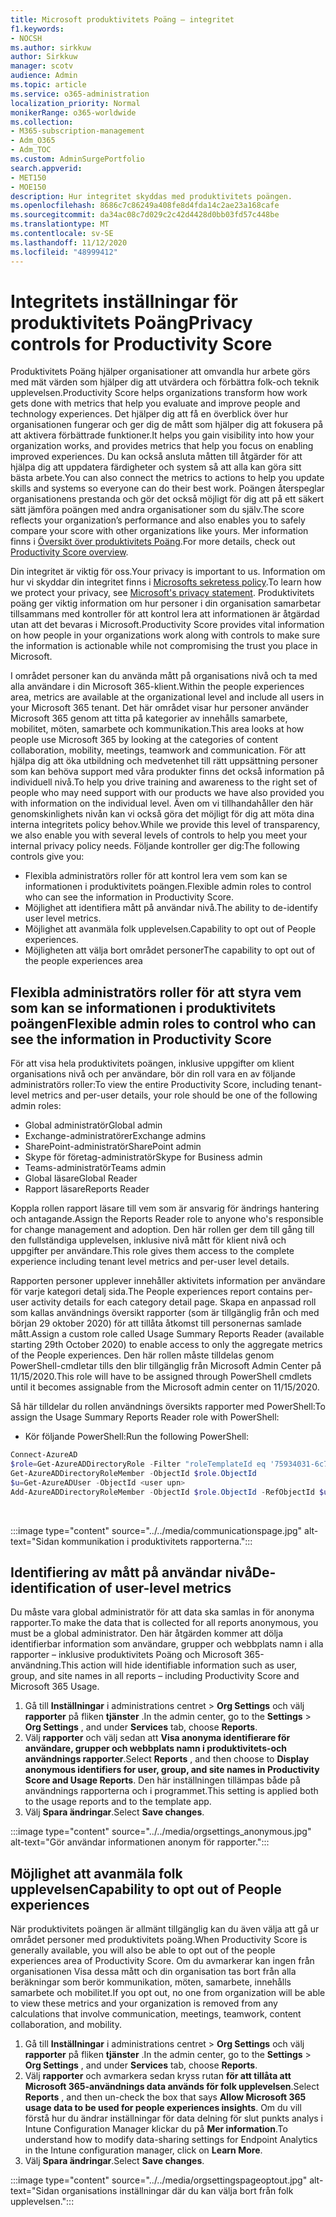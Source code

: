 ```yaml
---
title: Microsoft produktivitets Poäng – integritet
f1.keywords:
- NOCSH
ms.author: sirkkuw
author: Sirkkuw
manager: scotv
audience: Admin
ms.topic: article
ms.service: o365-administration
localization_priority: Normal
monikerRange: o365-worldwide
ms.collection:
- M365-subscription-management
- Adm_O365
- Adm_TOC
ms.custom: AdminSurgePortfolio
search.appverid:
- MET150
- MOE150
description: Hur integritet skyddas med produktivitets poängen.
ms.openlocfilehash: 8686c7c86249a408fe8d4fda14c2ae23a168cafe
ms.sourcegitcommit: da34ac08c7d029c2c42d4428d0bb03fd57c448be
ms.translationtype: MT
ms.contentlocale: sv-SE
ms.lasthandoff: 11/12/2020
ms.locfileid: "48999412"
---
```

# <a name="privacy-controls-for-productivity-score"></a><span data-ttu-id="a5089-103">Integritets inställningar för produktivitets Poäng</span><span class="sxs-lookup"><span data-stu-id="a5089-103">Privacy controls for Productivity Score</span></span>

<span data-ttu-id="a5089-104">Produktivitets Poäng hjälper organisationer att omvandla hur arbete görs med mät värden som hjälper dig att utvärdera och förbättra folk-och teknik upplevelsen.</span><span class="sxs-lookup"><span data-stu-id="a5089-104">Productivity Score helps organizations transform how work gets done with metrics that help you evaluate and improve people and technology experiences.</span></span> <span data-ttu-id="a5089-105">Det hjälper dig att få en överblick över hur organisationen fungerar och ger dig de mått som hjälper dig att fokusera på att aktivera förbättrade funktioner.</span><span class="sxs-lookup"><span data-stu-id="a5089-105">It helps you gain visibility into how your organization works, and provides metrics that help you focus on enabling improved experiences.</span></span>  <span data-ttu-id="a5089-106">Du kan också ansluta måtten till åtgärder för att hjälpa dig att uppdatera färdigheter och system så att alla kan göra sitt bästa arbete.</span><span class="sxs-lookup"><span data-stu-id="a5089-106">You can also connect the metrics to actions to help you update skills and systems so everyone can do their best work.</span></span> <span data-ttu-id="a5089-107">Poängen återspeglar organisationens prestanda och gör det också möjligt för dig att på ett säkert sätt jämföra poängen med andra organisationer som du själv.</span><span class="sxs-lookup"><span data-stu-id="a5089-107">The score reflects your organization’s performance and also enables you to safely compare your score with other organizations like yours.</span></span>  <span data-ttu-id="a5089-108">Mer information finns i [Översikt över produktivitets Poäng](productivity-score.md).</span><span class="sxs-lookup"><span data-stu-id="a5089-108">For more details, check out [Productivity Score overview](productivity-score.md).</span></span>

<span data-ttu-id="a5089-109">Din integritet är viktig för oss.</span><span class="sxs-lookup"><span data-stu-id="a5089-109">Your privacy is important to us.</span></span> <span data-ttu-id="a5089-110">Information om hur vi skyddar din integritet finns i [Microsofts sekretess policy](https://privacy.microsoft.com/privacystatement).</span><span class="sxs-lookup"><span data-stu-id="a5089-110">To learn how we protect your privacy, see [Microsoft's privacy statement](https://privacy.microsoft.com/privacystatement).</span></span> <span data-ttu-id="a5089-111">Produktivitets poäng ger viktig information om hur personer i din organisation samarbetar tillsammans med kontroller för att kontrol lera att informationen är åtgärdad utan att det bevaras i Microsoft.</span><span class="sxs-lookup"><span data-stu-id="a5089-111">Productivity Score provides vital information on how people in your organizations work along with controls to make sure the information is actionable while not compromising the trust you place in Microsoft.</span></span>

<span data-ttu-id="a5089-112">I området personer kan du använda mått på organisations nivå och ta med alla användare i din Microsoft 365-klient.</span><span class="sxs-lookup"><span data-stu-id="a5089-112">Within the people experiences area, metrics are available at the organizational level and include all users in your Microsoft 365 tenant.</span></span> <span data-ttu-id="a5089-113">Det här området visar hur personer använder Microsoft 365 genom att titta på kategorier av innehålls samarbete, mobilitet, möten, samarbete och kommunikation.</span><span class="sxs-lookup"><span data-stu-id="a5089-113">This area looks at how people use Microsoft 365 by looking at the categories of content collaboration, mobility, meetings, teamwork and communication.</span></span> <span data-ttu-id="a5089-114">För att hjälpa dig att öka utbildning och medvetenhet till rätt uppsättning personer som kan behöva support med våra produkter finns det också information på individuell nivå.</span><span class="sxs-lookup"><span data-stu-id="a5089-114">To help you drive   training and awareness  to the right set of people who may need support with our products we have also provided you with information on the  individual level.</span></span> <span data-ttu-id="a5089-115">Även om vi tillhandahåller den här genomskinlighets nivån kan vi också göra det möjligt för dig att möta dina interna integritets policy behov.</span><span class="sxs-lookup"><span data-stu-id="a5089-115">While we provide this level of transparency, we also enable you with several levels of controls to help you meet your internal privacy policy needs.</span></span>
<span data-ttu-id="a5089-116">Följande kontroller ger dig:</span><span class="sxs-lookup"><span data-stu-id="a5089-116">The following controls give you:</span></span>

- <span data-ttu-id="a5089-117">Flexibla administratörs roller för att kontrol lera vem som kan se informationen i produktivitets poängen.</span><span class="sxs-lookup"><span data-stu-id="a5089-117">Flexible admin roles to control who can see the information in Productivity Score.</span></span>
- <span data-ttu-id="a5089-118">Möjlighet att identifiera mått på användar nivå.</span><span class="sxs-lookup"><span data-stu-id="a5089-118">The ability to de-identify user level metrics.</span></span>
- <span data-ttu-id="a5089-119">Möjlighet att avanmäla folk upplevelsen.</span><span class="sxs-lookup"><span data-stu-id="a5089-119">Capability to opt out of People experiences.</span></span>
- <span data-ttu-id="a5089-120">Möjligheten att välja bort området personer</span><span class="sxs-lookup"><span data-stu-id="a5089-120">The capability to opt out of the people   experiences area</span></span>

## <a name="flexible-admin-roles-to-control-who-can-see-the-information-in-productivity-score"></a><span data-ttu-id="a5089-121">Flexibla administratörs roller för att styra vem som kan se informationen i produktivitets poängen</span><span class="sxs-lookup"><span data-stu-id="a5089-121">Flexible admin roles to control who can see the information in Productivity Score</span></span>

<span data-ttu-id="a5089-122">För att visa hela produktivitets poängen, inklusive uppgifter om klient organisations nivå och per användare, bör din roll vara en av följande administratörs roller:</span><span class="sxs-lookup"><span data-stu-id="a5089-122">To view the entire Productivity Score, including tenant-level metrics and per-user details, your role should be one of the following admin roles:</span></span>

- <span data-ttu-id="a5089-123">Global administratör</span><span class="sxs-lookup"><span data-stu-id="a5089-123">Global admin</span></span>
- <span data-ttu-id="a5089-124">Exchange-administratörer</span><span class="sxs-lookup"><span data-stu-id="a5089-124">Exchange admins</span></span>
- <span data-ttu-id="a5089-125">SharePoint-administratör</span><span class="sxs-lookup"><span data-stu-id="a5089-125">SharePoint admin</span></span>
- <span data-ttu-id="a5089-126">Skype för företag-administratör</span><span class="sxs-lookup"><span data-stu-id="a5089-126">Skype for Business admin</span></span>
- <span data-ttu-id="a5089-127">Teams-administratör</span><span class="sxs-lookup"><span data-stu-id="a5089-127">Teams admin</span></span>
- <span data-ttu-id="a5089-128">Global läsare</span><span class="sxs-lookup"><span data-stu-id="a5089-128">Global Reader</span></span>
- <span data-ttu-id="a5089-129">Rapport läsare</span><span class="sxs-lookup"><span data-stu-id="a5089-129">Reports Reader</span></span>

<span data-ttu-id="a5089-130">Koppla rollen rapport läsare till vem som är ansvarig för ändrings hantering och antagande.</span><span class="sxs-lookup"><span data-stu-id="a5089-130">Assign the Reports Reader role to anyone who's responsible for change management and adoption.</span></span> <span data-ttu-id="a5089-131">Den här rollen ger dem till gång till den fullständiga upplevelsen, inklusive nivå mått för klient nivå och uppgifter per användare.</span><span class="sxs-lookup"><span data-stu-id="a5089-131">This role gives them access to the complete experience including tenant level metrics and per-user level details.</span></span>

<span data-ttu-id="a5089-132">Rapporten personer upplever innehåller aktivitets information per användare för varje kategori detalj sida.</span><span class="sxs-lookup"><span data-stu-id="a5089-132">The People experiences report contains per-user activity details for each category detail page.</span></span> <span data-ttu-id="a5089-133">Skapa en anpassad roll som kallas användnings översikt rapporter (som är tillgänglig från och med början 29 oktober 2020) för att tillåta åtkomst till personernas samlade mått.</span><span class="sxs-lookup"><span data-stu-id="a5089-133">Assign a custom role called Usage Summary Reports Reader (available starting 29th October 2020) to enable access to only the aggregate metrics of the People experiences.</span></span> <span data-ttu-id="a5089-134">Den här rollen måste tilldelas genom PowerShell-cmdletar tills den blir tillgänglig från Microsoft Admin Center på 11/15/2020.</span><span class="sxs-lookup"><span data-stu-id="a5089-134">This role will have to be assigned through PowerShell cmdlets until it becomes assignable from the Microsoft admin center on 11/15/2020.</span></span>

<span data-ttu-id="a5089-135">Så här tilldelar du rollen användnings översikts rapporter med PowerShell:</span><span class="sxs-lookup"><span data-stu-id="a5089-135">To assign the Usage Summary Reports Reader role with PowerShell:</span></span>

- <span data-ttu-id="a5089-136">Kör följande PowerShell:</span><span class="sxs-lookup"><span data-stu-id="a5089-136">Run the following PowerShell:</span></span>

```powershell
Connect-AzureAD
$role=Get-AzureADDirectoryRole -Filter "roleTemplateId eq '75934031-6c7e-415a-99d7-48dbd49e875e'"
Get-AzureADDirectoryRoleMember -ObjectId $role.ObjectId
$u=Get-AzureADUser -ObjectId <user upn>
Add-AzureADDirectoryRoleMember -ObjectId $role.ObjectId -RefObjectId $u.ObjectId
```

</br>

:::image type="content" source="../../media/communicationspage.jpg" alt-text="Sidan kommunikation i produktivitets rapporterna.":::

## <a name="de-identification-of-user-level-metrics"></a><span data-ttu-id="a5089-138">Identifiering av mått på användar nivå</span><span class="sxs-lookup"><span data-stu-id="a5089-138">De-identification of user-level metrics</span></span>

<span data-ttu-id="a5089-139">Du måste vara global administratör för att data ska samlas in för anonyma rapporter.</span><span class="sxs-lookup"><span data-stu-id="a5089-139">To make the data that is collected for all reports anonymous, you must be a global administrator.</span></span> <span data-ttu-id="a5089-140">Den här åtgärden kommer att dölja identifierbar information som användare, grupper och webbplats namn i alla rapporter – inklusive produktivitets Poäng och Microsoft 365-användning.</span><span class="sxs-lookup"><span data-stu-id="a5089-140">This action will hide identifiable information such as user, group, and site names in all reports – including Productivity Score and Microsoft 365 Usage.</span></span>

1. <span data-ttu-id="a5089-141">Gå till **Inställningar** i administrations centret   >   **Org Settings** och välj **rapporter** på fliken **tjänster** .</span><span class="sxs-lookup"><span data-stu-id="a5089-141">In the admin center, go to the  **Settings**  >  **Org Settings** , and under  **Services**  tab, choose  **Reports**.</span></span>
2. <span data-ttu-id="a5089-142">Välj  **rapporter** och välj sedan att  **Visa anonyma identifierare för användare, grupper och webbplats namn i produktivitets-och användnings rapporter**.</span><span class="sxs-lookup"><span data-stu-id="a5089-142">Select  **Reports** , and then choose to  **Display anonymous identifiers for user, group, and site names in Productivity Score and Usage Reports**.</span></span> <span data-ttu-id="a5089-143">Den här inställningen tillämpas både på användnings rapporterna och i programmet.</span><span class="sxs-lookup"><span data-stu-id="a5089-143">This setting is applied both to the usage reports and to the template app.</span></span>
3. <span data-ttu-id="a5089-144">Välj  **Spara ändringar**.</span><span class="sxs-lookup"><span data-stu-id="a5089-144">Select  **Save changes**.</span></span>

:::image type="content" source="../../media/orgsettings_anonymous.jpg" alt-text="Gör användar informationen anonym för rapporter.":::

## <a name="capability-to-opt-out-of-people-experiences"></a><span data-ttu-id="a5089-146">Möjlighet att avanmäla folk upplevelsen</span><span class="sxs-lookup"><span data-stu-id="a5089-146">Capability to opt out of People experiences</span></span>

<span data-ttu-id="a5089-147">När produktivitets poängen är allmänt tillgänglig kan du även välja att gå ur området personer med produktivitets poäng.</span><span class="sxs-lookup"><span data-stu-id="a5089-147">When Productivity Score is generally available, you will also be able to opt out of the people experiences area of Productivity Score.</span></span> <span data-ttu-id="a5089-148">Om du avmarkerar kan ingen från organisationen Visa dessa mått och din organisation tas bort från alla beräkningar som berör kommunikation, möten, samarbete, innehålls samarbete och mobilitet.</span><span class="sxs-lookup"><span data-stu-id="a5089-148">If you opt out, no one from  organization will be able to view these metrics and your organization is removed from any calculations that involve communication, meetings, teamwork, content collaboration, and mobility.</span></span>

1. <span data-ttu-id="a5089-149">Gå till **Inställningar** i administrations centret   >   **Org Settings** och välj **rapporter** på fliken **tjänster** .</span><span class="sxs-lookup"><span data-stu-id="a5089-149">In the admin center, go to the  **Settings**  >  **Org Settings** , and under  **Services**  tab, choose  **Reports**.</span></span>
2. <span data-ttu-id="a5089-150">Välj  **rapporter** och avmarkera sedan kryss rutan  **för att tillåta att Microsoft 365-användnings data används för folk upplevelsen**.</span><span class="sxs-lookup"><span data-stu-id="a5089-150">Select  **Reports** , and then un-check the box that says  **Allow Microsoft 365 usage data to be used for people experiences insights**.</span></span> <span data-ttu-id="a5089-151">Om du vill förstå hur du ändrar inställningar för data delning för slut punkts analys i Intune Configuration Manager klickar du på **Mer information**.</span><span class="sxs-lookup"><span data-stu-id="a5089-151">To understand how to modify data-sharing settings for Endpoint Analytics in the Intune configuration manager, click on **Learn More**.</span></span>
3. <span data-ttu-id="a5089-152">Välj  **Spara ändringar**.</span><span class="sxs-lookup"><span data-stu-id="a5089-152">Select  **Save changes**.</span></span>

:::image type="content" source="../../media/orgsettingspageoptout.jpg" alt-text="Sidan organisations inställningar där du kan välja bort från folk upplevelsen.":::